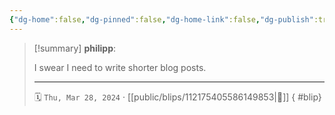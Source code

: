 ```yaml
---
{"dg-home":false,"dg-pinned":false,"dg-home-link":false,"dg-publish":true,"type":"blip","disabled rules":["yaml-title","yaml-title-alias","file-name-heading"],"title":"philipp on mastodon @ 2024-03-28","created-date":"2024-03-28T21:20:51","id":112175405586149860,"updated-date":"2025-05-02T08:50:44","dg-path":"blips/112175405586149853.md","permalink":"/blips/112175405586149853/","dgPassFrontmatter":true,"created":"2024-03-28T21:20:51","updated":"2025-05-02T08:50:44"}
---
```


> [!summary] **philipp**:
>
> I swear I need to write shorter blog posts.
> - - -
>
> 🗓️ `Thu, Mar 28, 2024` · [[public/blips/112175405586149853\|🔗]]
{ #blip}

